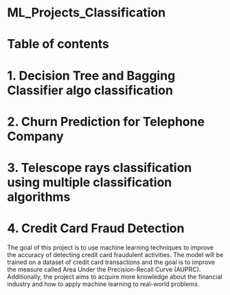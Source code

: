 # ML_Projects_Classification
# Table of contents
# 1. Decision Tree and Bagging Classifier algo classification
# 2. Churn Prediction for Telephone Company
# 3. Telescope rays classification using multiple classification algorithms
# 4. Credit Card Fraud Detection
The goal of this project is to use machine learning techniques to improve the accuracy of detecting credit card fraudulent activities. The model will be trained on a dataset of credit card transactions and the goal is to improve the measure called Area Under the Precision-Recall Curve (AUPRC). Additionally, the project aims to acquire more knowledge about the financial industry and how to apply machine learning to real-world problems.


